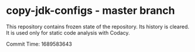 # copy-jdk-configs - master branch

This repository contains frozen state of the repository.
Its history is cleared. It is used only for static code
analysis with Codacy.

Commit Time: 1689583643